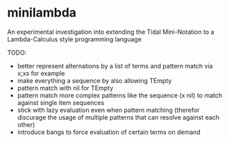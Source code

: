 # minilambda

An experimental investigation into extending the Tidal Mini-Notation to a Lambda-Calculus style programming language

TODO:

- better represent alternations by a list of terms and pattern match via x;xs for example
- make everything a sequence by also allowing TEmpty
- pattern match with nil for TEmpty
- pattern match more complex patterns like the sequence (x nil) to match against single item sequences
- stick with lazy evaluation even when pattern matching (therefor discurage the usage of multiple patterns that can resolve against each other)
- introduce bangs to force evaluation of certain terms on demand
